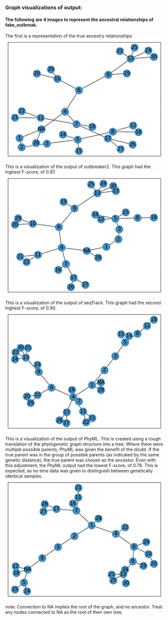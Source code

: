 ### Graph visualizations of output:

#### The following are 4 images to represent the ancestral relationships of fake_outbreak. 

The first is a representation of the true ancestry relationships
![True graph](true_graph.png?raw=true "true graph")

This is a visualization of the output of outbreaker2. This graph had the highest F-score, of 0.97.
![outbreaker2 graph](outbreaker2_graph.png?raw=true "outbreaker2 graph")

This is a visualization of the output of seqTrack. This graph had the second highest F-score, of 0.90.
![seqTrack graph](seqTrack_graph.png?raw=true "seqTrack graph")

This is a visualization of the output of PhyML. This is created using a rough translation of the phylogenetic graph structure into a tree. Where there were multiple possible parents, PhyML was given the benefit of the doubt. If the true parent was in the group of possible parents (as indicated by the same genetic distance), the true parent was chosen as the ancestor. Even with this adjustment, the PhyML output had the lowest F-score, of 0.78. This is expected, as no time data was given to distinguish between genetically identical samples.
![PhyML graph](PhyML_graph.png?raw=true "PhyML graph")



note: Connection to NA implies the root of the graph, and no ancestor. Treat any nodes connected to NA as the root of their own tree.
